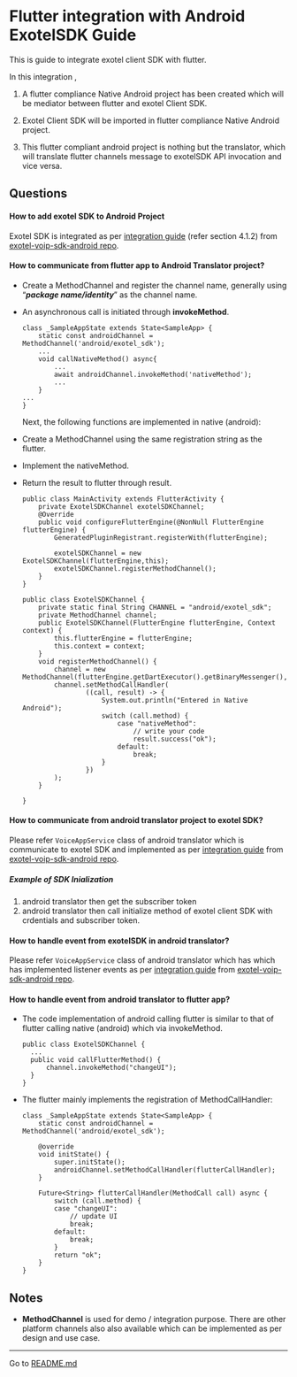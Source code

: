 # Flutter integration with Android ExotelSDK Guide 

This is guide to integrate exotel client SDK with flutter. 

In this integration , 

1. A flutter compliance Native Android project has been created which will be mediator between flutter and exotel Client SDK.

2. Exotel Client SDK will be imported in flutter compliance Native Android project.

3. This flutter compliant android project is nothing but the translator, which will translate flutter channels message to exotelSDK API invocation and vice versa.


## Questions

#### How to add exotel SDK to Android Project
Exotel SDK is integrated as per [integration guide](https://github.com/exotel/exotel-voip-sdk-android/blob/main/Exotel%20Voice%20Client%20Android%20SDK%20Integration%20Guide.pdf) (refer section 4.1.2) from [exotel-voip-sdk-android repo](https://github.com/exotel/exotel-voip-sdk-android).

#### How to communicate from flutter app to Android Translator project?

- Create a MethodChannel and register the channel name, generally using “***package name/identity***” as the channel name.
- An asynchronous call is initiated through **invokeMethod**.

    ```
    class _SampleAppState extends State<SampleApp> {
        static const androidChannel = MethodChannel('android/exotel_sdk');
        ...
        void callNativeMethod() async{
            ...
            await androidChannel.invokeMethod('nativeMethod');
            ...
        }
    ...
    }
    ```
    Next, the following functions are implemented in native (android):
- Create a MethodChannel using the same registration string as the flutter.
- Implement the nativeMethod.
- Return the result to flutter through result.

    ```
    public class MainActivity extends FlutterActivity {
        private ExotelSDKChannel exotelSDKChannel;
        @Override
        public void configureFlutterEngine(@NonNull FlutterEngine flutterEngine) {
            GeneratedPluginRegistrant.registerWith(flutterEngine);

            exotelSDKChannel = new ExotelSDKChannel(flutterEngine,this);
            exotelSDKChannel.registerMethodChannel();
        }
    }
    ```

    ```
    public class ExotelSDKChannel {
        private static final String CHANNEL = "android/exotel_sdk";
        private MethodChannel channel;
        public ExotelSDKChannel(FlutterEngine flutterEngine, Context context) {
            this.flutterEngine = flutterEngine;
            this.context = context;
        }
        void registerMethodChannel() {
            channel = new MethodChannel(flutterEngine.getDartExecutor().getBinaryMessenger(),CHANNEL);
            channel.setMethodCallHandler(
                    ((call, result) -> {
                        System.out.println("Entered in Native Android");
                        switch (call.method) {
                            case "nativeMethod":
                                // write your code
                                result.success("ok");
                            default:
                                break;
                        }
                    })
            );
        }

    }
    ```



#### How to communicate from android translator project to exotel SDK?
Please refer `VoiceAppService` class of android translator which is 
communicate to exotel SDK and implemented as per  [integration guide](https://github.com/exotel/exotel-voip-sdk-android/blob/main/Exotel%20Voice%20Client%20Android%20SDK%20Integration%20Guide.pdf)  from [exotel-voip-sdk-android repo](https://github.com/exotel/exotel-voip-sdk-android).
    
##### Example of SDK Inialization 
  1. android translator then get the subscriber token 
  2. android translator then call initialize method of exotel client SDK with crdentials and subscriber token.


#### How to handle event from exotelSDK in android translator?
Please refer `VoiceAppService` class of android translator which has which has implemented listener events as per [integration guide](https://github.com/exotel/exotel-voip-sdk-android/blob/main/Exotel%20Voice%20Client%20Android%20SDK%20Integration%20Guide.pdf)  from [exotel-voip-sdk-android repo](https://github.com/exotel/exotel-voip-sdk-android).


#### How to handle event from android translator to flutter app?

- The code implementation of android calling flutter is similar to that of flutter calling native (android) which via invokeMethod.
  ```
  public class ExotelSDKChannel {
    ...
    public void callFlutterMethod() {
        channel.invokeMethod("changeUI");
    }
  }
  ```
- The flutter mainly implements the registration of MethodCallHandler:

    ```
    class _SampleAppState extends State<SampleApp> {
        static const androidChannel = MethodChannel('android/exotel_sdk');

        @override
        void initState() {
            super.initState();
            androidChannel.setMethodCallHandler(flutterCallHandler);
        }

        Future<String> flutterCallHandler(MethodCall call) async {
            switch (call.method) {  
            case "changeUI":
                // update UI
                break;
            default:
                break;
            }
            return "ok";
        }
    }
    ```


## Notes

- **MethodChannel** is used for demo / integration purpose. There  are other platform channels also also available which can be implemented as per design and use case.

---

Go to [README.md](README.md)
